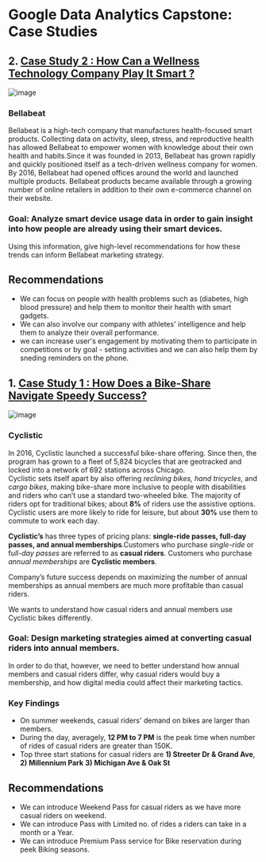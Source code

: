 # Google Data Analytics Capstone: Case Studies
 
## 2. [Case Study 2 : How Can a Wellness Technology Company Play It Smart ?](https://github.com/Iam-Mak/Google-Data-Analytics-Case-Studies/tree/main/Case%20Study%202%20:%20How%20Can%20a%20Wellness%20Technology%20Company%20Play%20It%20Smart%20%3F)
![image](https://user-images.githubusercontent.com/92245436/151700605-27dfb00d-69a5-4a2d-a9d6-f77908c5b4ce.png)
 
### Bellabeat
Bellabeat is a high-tech company that manufactures health-focused smart products. Collecting data on activity, sleep, stress, and reproductive health has allowed Bellabeat to empower women with knowledge about their own health and habits.Since it was founded in 2013, Bellabeat has grown rapidly and quickly positioned itself as a tech-driven wellness company for women.
By 2016, Bellabeat had opened offices around the world and launched multiple products. Bellabeat products became available through a growing number of online retailers in addition to their own e-commerce channel on their website.
 
### Goal: Analyze smart device usage data in order to gain insight into how people are already using their smart devices.
Using this information, give high-level recommendations for how these trends can inform Bellabeat marketing strategy.
 
## Recommendations
- We can focus on people with health problems such as (diabetes, high blood pressure) and help them to monitor their health with smart gadgets.
- We can also involve our company with athletes' intelligence and help them to analyze their overall performance.
- we can increase user's engagement by motivating them to participate in competitions or by goal - setting activities and we can also help them by sneding reminders on the phone.
 
 
## 1. [Case Study 1 : How Does a Bike-Share Navigate Speedy Success?](https://github.com/Iam-Mak/Google-Data-Analytics-Case-Studies/tree/main/Case%20Study%201%20:%20How%20Does%20a%20Bike-Share%20Navigate%20Speedy%20Success%20%3F)
![image](https://user-images.githubusercontent.com/92245436/151700553-b0594ca4-f645-4796-9ea3-7506e71e0a5a.png)
### Cyclistic
In 2016, Cyclistic launched a successful bike-share offering. Since then, the program has grown to a fleet of 5,824 bicycles that
are geotracked and locked into a network of 692 stations across Chicago. <br>
Cyclistic sets itself apart by also offering *reclining bikes, hand tricycles*, and c*argo bikes*, making bike-share more inclusive to people with
disabilities and riders who can’t use a standard two-wheeled bike. The majority of riders opt for traditional bikes; about
**8%** of riders use the assistive options. Cyclistic users are more likely to ride for leisure, but about **30%** use them to
commute to work each day. <br>
 
**Cyclistic’s** has three types of pricing plans: **single-ride passes, full-day passes,
and annual memberships**.Customers who purchase *single-ride* or f*ull-day passes* are referred to as **casual riders**. Customers
who purchase *annual memberships* are **Cyclistic members**.
 
 
Company’s future success depends on maximizing the number of annual memberships as annual members are much more profitable than casual riders.
 
We wants to understand how casual riders and annual members use Cyclistic bikes differently.
 
### Goal: Design marketing strategies aimed at converting casual riders into annual members. 
 
In order to do that, however, we need to better understand how annual members and casual riders differ, why
casual riders would buy a membership, and how digital media could affect their marketing tactics.
 
 
### Key Findings
- On summer weekends, casual riders' demand on bikes are larger than members.
- During the day, averagely, **12 PM to 7 PM** is the peak time when number of rides of casual riders are greater than 150K.
- Top three start stations for casual riders are **1) Streeter Dr & Grand Ave**, **2) Millennium Park** **3) Michigan Ave & Oak St**
 
## Recommendations
- We can introduce Weekend Pass for casual riders as we have more casual riders on weekend.
- We can introduce Pass with Limited no. of rides a riders can take in a month or a Year.
- We can introduce Premium Pass service for Bike reservation during peek Biking seasons.
 
 
 


